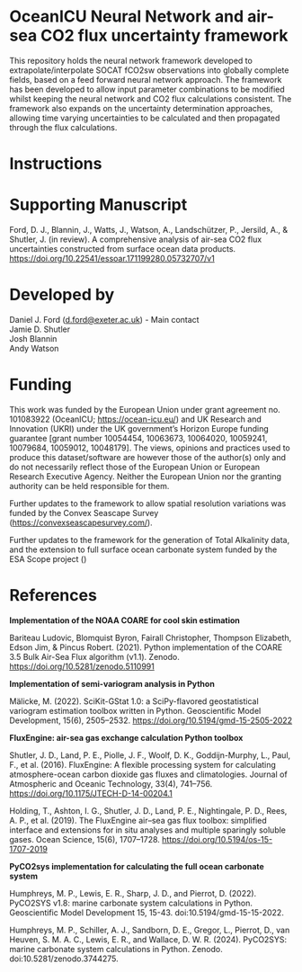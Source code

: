 # OceanICU Neural Network and air-sea CO2 flux uncertainty framework

This repository holds the neural network framework developed to extrapolate/interpolate SOCAT fCO2sw observations into globally complete fields, based
on a feed forward neural network approach.
The framework has been developed to allow input parameter combinations to be modified whilst keeping the neural network and CO2 flux calculations
consistent. The framework also expands on the uncertainty determination approaches, allowing time varying uncertainties to be calculated and then
propagated through the flux calculations.

# Instructions

# Supporting Manuscript

Ford, D. J., Blannin, J., Watts, J., Watson, A., Landschützer, P., Jersild, A., & Shutler, J. (in review). A comprehensive analysis of air-sea CO2 flux uncertainties constructed from surface ocean data products. https://doi.org/10.22541/essoar.171199280.05732707/v1

# Developed by
Daniel J. Ford (d.ford@exeter.ac.uk) - Main contact  
Jamie D. Shutler  
Josh Blannin  
Andy Watson  

# Funding
This work was funded by the European Union under grant agreement no. 101083922 (OceanICU; https://ocean-icu.eu/) and UK Research and Innovation (UKRI) under the UK government’s Horizon Europe funding guarantee [grant number 10054454, 10063673, 10064020, 10059241, 10079684, 10059012, 10048179]. The views, opinions and practices used to produce this dataset/software are however those of the author(s) only and do not necessarily reflect those of the European Union or European Research Executive Agency. Neither the European Union nor the granting authority can be held responsible for them.

Further updates to the framework to allow spatial resolution variations was funded by the Convex Seascape Survey (https://convexseascapesurvey.com/).

Further updates to the framework for the generation of Total Alkalinity data, and the extension to full surface ocean carbonate system funded by the ESA Scope project ()

# References
**Implementation of the NOAA COARE for cool skin estimation**

Bariteau Ludovic, Blomquist Byron, Fairall Christopher, Thompson Elizabeth, Edson Jim, & Pincus Robert. (2021). Python implementation of the COARE 3.5 Bulk Air-Sea Flux algorithm (v1.1). Zenodo. https://doi.org/10.5281/zenodo.5110991

**Implementation of semi-variogram analysis in Python**

Mälicke, M. (2022). SciKit-GStat 1.0: a SciPy-flavored geostatistical variogram estimation toolbox written in Python. Geoscientific Model Development, 15(6), 2505–2532. https://doi.org/10.5194/gmd-15-2505-2022

**FluxEngine: air-sea gas exchange calculation Python toolbox**

Shutler, J. D., Land, P. E., Piolle, J. F., Woolf, D. K., Goddijn-Murphy, L., Paul, F., et al. (2016). FluxEngine: A flexible processing system for calculating atmosphere-ocean carbon dioxide gas fluxes and climatologies. Journal of Atmospheric and Oceanic Technology, 33(4), 741–756. https://doi.org/10.1175/JTECH-D-14-00204.1

Holding, T., Ashton, I. G., Shutler, J. D., Land, P. E., Nightingale, P. D., Rees, A. P., et al. (2019). The FluxEngine air–sea gas flux toolbox: simplified interface and extensions for in situ analyses and multiple sparingly soluble gases. Ocean Science, 15(6), 1707–1728. https://doi.org/10.5194/os-15-1707-2019

**PyCO2sys implementation for calculating the full ocean carbonate system**

Humphreys, M. P., Lewis, E. R., Sharp, J. D., and Pierrot, D. (2022). PyCO2SYS v1.8: marine carbonate system calculations in Python. Geoscientific Model Development 15, 15-43. doi:10.5194/gmd-15-15-2022.

Humphreys, M. P., Schiller, A. J., Sandborn, D. E., Gregor, L., Pierrot, D., van Heuven, S. M. A. C., Lewis, E. R., and Wallace, D. W. R. (2024). PyCO2SYS: marine carbonate system calculations in Python. Zenodo. doi:10.5281/zenodo.3744275.
